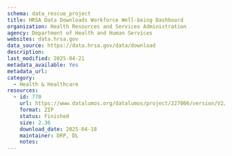 ```yaml
---
schema: data_rescue_project 
title: HRSA Data Downloads Workforce Well-being Dashboard
organization: Health Resources and Services Administration
agency: Department of Health and Human Services
websites: data.hrsa.gov
data_source: https://data.hrsa.gov/data/download
description: 
last_modified: 2025-04-21
metadata_available: Yes
metadata_url: 
category:
  - Health & Healthcare 
resources:
  - id: 770
    url: https://www.datalumos.org/datalumos/project/227006/version/V2/view
    format: ZIP
    status: Finished
    size: 2.36
    download_date: 2025-04-18
    maintainer: DRP, DL
    notes: 
---
```

